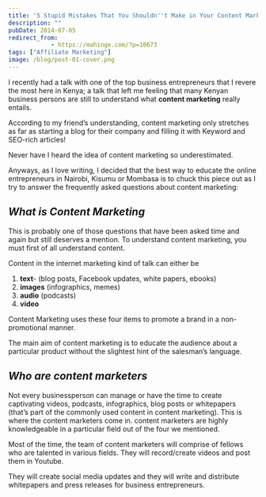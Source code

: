 ```yaml
---
title: '5 Stupid Mistakes That You Shouldn''t Make in Your Content Marketing Strategy'
description: ""
pubDate: 2014-07-05
redirect_from:
            - https://mahinge.com/?p=10673
tags: ["Affiliate Marketing"]
image: /blog/post-01-cover.png
---
```

I recently had a talk with one of the top business entrepreneurs that I revere the most here in Kenya; a talk that left me feeling that many Kenyan business persons are still to understand what **content marketing** really entails.

According to my friend’s understanding, content marketing only stretches as far as starting a blog for their company and filling it with Keyword and SEO-rich articles!

Never have I heard the idea of content marketing so underestimated.

Anyways, as I love writing, I decided that the best way to educate the online entrepreneurs in Nairobi, Kisumu or Mombasa is to chuck this piece out as I try to answer the frequently asked questions about content marketing:

## **_What is Content Marketing_**

This is probably one of those questions that have been asked time and again but still deserves a mention. To understand content marketing, you must first of all understand content.

Content in the internet marketing kind of talk can either be

1.  **text**- (blog posts, Facebook updates, white papers, ebooks)
2.  **images** (infographics, memes)
3.  **audio** (podcasts)
4.  **video**

Content Marketing uses these four items to promote a brand in a non-promotional manner.

The main aim of content marketing is to educate the audience about a particular product without the slightest hint of the salesman’s language.

## **_Who are content marketers_**

Not every businessperson can manage or have the time to create captivating videos, podcasts, infographics, blog posts or whitepapers (that’s part of the commonly used content in content marketing). This is where the content marketers come in. content marketers are highly knowledgeable in a particular field out of the four we mentioned.

Most of the time, the team of content marketers will comprise of fellows who are talented in various fields. They will record/create videos and post them in Youtube.

They will create social media updates and they will write and distribute whitepapers and press releases for business entrepreneurs.

